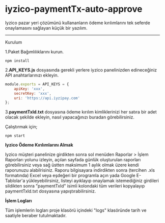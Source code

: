 # iyzico-paymentTx-auto-approve
Iyzico pazar yeri çözümünü kullananların ödeme kırılımlarını tek seferde onaylamasını sağlayan küçük bir yazılım.

____

Kurulum

1.Paket Bağımlılıklarını kurun.
````text
npm install
````

2.**API_KEYS.js** dosyasında gerekli yerlere iyzico panelinizden edineceğiniz API anahtarlarınızı ekleyin.
````javascript
module.exports = API_KEYS = {
    apiKey: 'xxx',
    secretKey: 'xxx',
    uri: 'https://api.iyzipay.com'
};
````

3.**paymentTxId.txt** dosyasına ödeme kırılım kimliklerinizi her satıra bir adet olacak şekilde ekleyin, nasıl yapacağınızı buradan görebilirsiniz.

Çalıştırmak için;
````text
npm start
````

**Iyzico Ödeme Kırılımlarını Almak**

Iyzico müşteri panelinize girdikten sonra sol menüden Raporlar > İşlem Raporları yolunu izleyin, açılan sayfada günlük 
oluşturulan raporları görebilirsiniz veya sağ üstten maksimum 1 aylık olmak üzere kendi raporunuzu alabilrisiniz.
Raporu bilgisayara indirdikten sonra (tercihen .xls formatında) Excel veya eşdeğeri bir programla açın yada Google E-Tablolar'a 
yükleyebilirsiniz, listeyi ayıklayıp onaylamak istemediğiniz girdileri sildikten sonra "paymentTxId" isimli kolondaki tüm 
verileri kopyalayıp paymentTxId.txt dosyasına yapıştırabilirsiniz.

**İşlem Logları**

Tüm işlemlerin logları proje klasörü içindeki "logs" klasöründe tarih ve saatiyle beraber tutulmaktadır.